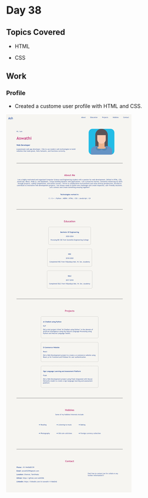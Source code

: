 # Day 38

## Topics Covered

- HTML

- CSS

## Work

### Profile

- Created a custome user profile with HTML and CSS.

![profile](./Profile/assests/output.jpeg)

